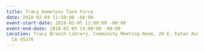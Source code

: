 ```yaml
---
title: Tracy Homeless Task Force
date: 2018-02-04 11:50:00 -08:00
event-start-date: 2018-02-05 12:00:00 -08:00
event-end-date: 2018-02-05 14:00:00 -08:00
Location: Tracy Branch Library, Community Meeting Room, 20 E. Eaton Avenue, Tracy,
  CA 95376
---
```


